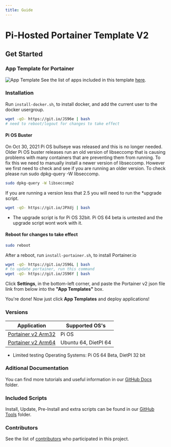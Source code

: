```yaml
---
title: Guide
---
```



# Pi-Hosted Portainer Template V2

## Get Started

### App Template for Portainer

![App Template](/images/apptemplate.png)
See the list of apps included in this template [here](../apps/).

### Installation

Run `install-docker.sh`, to install docker, and add the current user to the docker usergroup.

```sh
wget -qO- https://git.io/JS96e | bash
# need to reboot/logout for changes to take effect
```

#### Pi OS Buster

On Oct 30, 2021 Pi OS bullseye was released and this is no longer needed. Older Pi OS buster releases run an old version of libseccomp that is causing problems with many containers that are preventing them from running. To fix this we need to manually install a newer version of libseccomp. However we first need to check and see if you are running an older version. To check please run sudo dpkg-query -W libseccomp.

```sh
sudo dpkg-query -W libseccomp2
```

If you are running a version less that 2.5 you will need to run the \*upgrade script.

```sh
wget -qO- https://git.io/JPXdj | bash
```

- The upgrade script is for Pi OS 32bit. Pi OS 64 beta is untested and the upgrade script wont work with it.

#### Reboot for changes to take effect

```sh
sudo reboot
```

After a reboot, run `install-portainer.sh`, to install Portainer.io

```sh
wget -qO- https://git.io/JS96L | bash
# to update portainer, run this command
wget -qO- https://git.io/JS96Y | bash
```

Click **Settings**, in the bottom-left corner, and paste the Portainer v2 json file link from below into the **"App Templates"** box.

You're done! Now just click **App Templates** and deploy applications!

### Versions

| Application | Supported OS's |
| --- | --- | 
| [Portainer v2 Arm32](https://raw.githubusercontent.com/pi-hosted/pi-hosted/master/template/portainer-v2-arm32.json) | Pi OS |
| [Portainer v2 Arm64](https://raw.githubusercontent.com/pi-hosted/pi-hosted/master/template/portainer-v2-arm64.json) | Ubuntu 64, DietPI 64 |

- Limited testing Operating Systems: Pi OS 64 Beta, DietPI 32 bit

### Aditional Documentation

You can find more tutorials and useful information in our [GitHub Docs](https://github.com/pi-hosted/pi-hosted/blob/master/docs/DocumentList.md) folder.

### Included Scripts

Install, Update, Pre-Install and extra scripts can be found in our [GitHub Tools](../tools) folder.

### Contributors

See the list of [contributors](https://github.com/pi-hosted/pi-hosted/graphs/contributors) who participated in this project.
